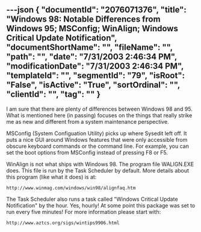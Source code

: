 ---json
{
  "documentId": "2076071376",
  "title": "Windows 98: Notable Differences from Windows 95; MSConfig; WinAlign; Windows Critical Update Notification",
  "documentShortName": "",
  "fileName": "",
  "path": "",
  "date": "7/31/2003 2:46:34 PM",
  "modificationDate": "7/31/2003 2:46:34 PM",
  "templateId": "",
  "segmentId": "79",
  "isRoot": "False",
  "isActive": "True",
  "sortOrdinal": "",
  "clientId": "",
  "tag": ""
}
---

I am sure that there are plenty of differences between Windows 98 and 95. What is mentioned here (in passing) focuses on the things that really strike me as new and different from a system maintenance perspective.

MSConfig (System Configuation Utility) picks up where Sysedit left off. It puts a nice GUI around Windows features that were only accessible from obscure keyboard commands or the command line. For example, you can set the boot options from MSConfig instead of pressing F8 or F5.

WinAlign is not what ships with Windows 98. The program file WALIGN.EXE does. This file is run by the Task Scheduler by default. More details about this program (like what it does) is at:

    http://www.winmag.com/windows/win98/alignfaq.htm

The Task Scheduler also runs a task called &quot;Windows Critical Update Notification&quot; by the hour. Yes, hourly! At some point this package was set to run every five minutes! For more information please start with:

    http://www.aztcs.org/sigs/wintips9906.html

